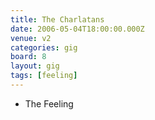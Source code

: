 ```yaml
---
title: The Charlatans
date: 2006-05-04T18:00:00.000Z
venue: v2
categories: gig
board: 8
layout: gig
tags: [feeling]
---
```

+ The Feeling